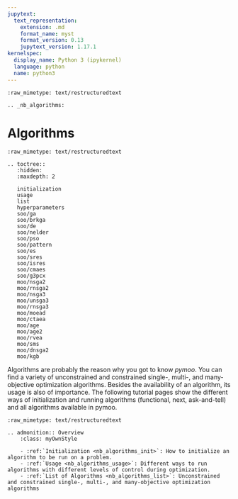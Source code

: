 ```yaml
---
jupytext:
  text_representation:
    extension: .md
    format_name: myst
    format_version: 0.13
    jupytext_version: 1.17.1
kernelspec:
  display_name: Python 3 (ipykernel)
  language: python
  name: python3
---
```


```{raw-cell}
:raw_mimetype: text/restructuredtext

.. _nb_algorithms:
```

# Algorithms

```{raw-cell}
:raw_mimetype: text/restructuredtext

.. toctree::
   :hidden:
   :maxdepth: 2

   initialization
   usage
   list
   hyperparameters
   soo/ga
   soo/brkga
   soo/de
   soo/nelder
   soo/pso
   soo/pattern
   soo/es
   soo/sres
   soo/isres
   soo/cmaes
   soo/g3pcx
   moo/nsga2
   moo/rnsga2
   moo/nsga3
   moo/unsga3
   moo/rnsga3
   moo/moead
   moo/ctaea
   moo/age
   moo/age2
   moo/rvea
   moo/sms
   moo/dnsga2
   moo/kgb
```

Algorithms are probably the reason why you got to know *pymoo*. You can find a variety of unconstrained and constrained single-, multi-, and many-objective optimization algorithms. Besides the availability of an algorithm, its usage is also of importance. The following tutorial pages show the different ways of initialization and running algorithms (functional, next, ask-and-tell) and all algorithms available in pymoo.

```{raw-cell}
:raw_mimetype: text/restructuredtext

.. admonition:: Overview
    :class: myOwnStyle
    
    - :ref:`Initialization <nb_algorithms_init>`: How to initialize an algorithm to be run on a problem.
    - :ref:`Usage <nb_algorithms_usage>`: Different ways to run algorithms with different levels of control during optimization.
    - :ref:`List of Algorithms <nb_algorithms_list>`: Unconstrained and constrained single-, multi-, and many-objective optimization algorithms
```
